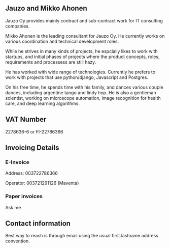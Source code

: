 ## Jauzo and Mikko Ahonen

Jauzo Oy provides mainly contract and sub-contract work for IT consulting companies.

Mikko Ahonen is the leading consultant for Jauzo Oy. He currently works on various coordination and technical development roles. 

While he strives in many kinds of projects, he espcially likes to work with startups, and initial phases of projects where the product concepts, roles, requirements and processess are still hazy.

He has worked with wide range of technologies. Currently he prefers to work with projects that use python/django, Javascript and Postgres.

On his free time, he spends time with his family, and dances various couple dances, including argentine tango and lindy hop. He is also a gentleman scientist, working on microscope automation, image recognition for health care, and deep learning algorithms.

## VAT Number

2278636-6 or FI-22786366

## Invoicing Details

### E-Invoice

Address: 003722786366

Operator: 003721291126 (Maventa)

### Paper invoices

Ask me

## Contact information

Best way to reach is through email using the usual first.lastname address convention.
